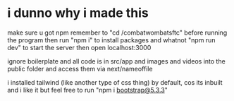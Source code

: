 # i dunno why i made this

make sure u got npm
remember to "cd /combatwombatsftc" before running the program
then run "npm i" to install packages and whatnot
"npm run dev" to start the server
then open localhost:3000

ignore boilerplate and all code is in src/app and images and videos into the public folder and access them via next/nameoffile

i installed tailwind (like another type of css thing) by default, cos its inbuilt and i like it but feel free to run "npm i bootstrap@5.3.3"
